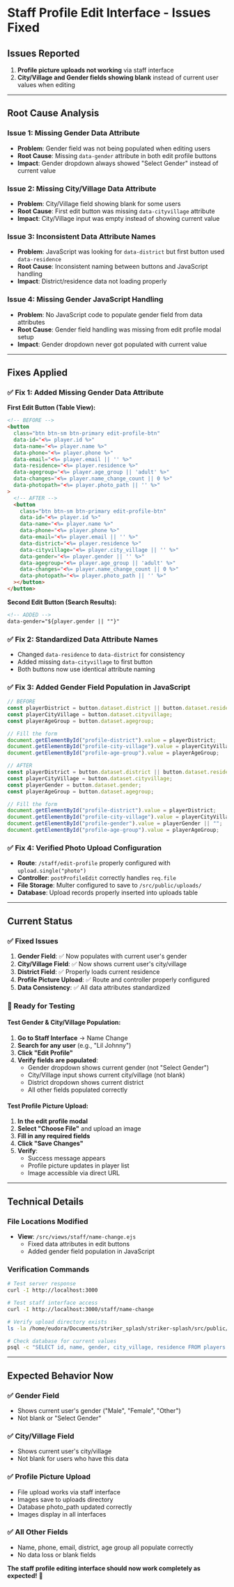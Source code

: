 # Staff Profile Edit Interface - Issues Fixed

## **Issues Reported**

1. **Profile picture uploads not working** via staff interface
2. **City/Village and Gender fields showing blank** instead of current user values when editing

---

## **Root Cause Analysis**

### **Issue 1: Missing Gender Data Attribute**

- **Problem**: Gender field was not being populated when editing users
- **Root Cause**: Missing `data-gender` attribute in both edit profile buttons
- **Impact**: Gender dropdown always showed "Select Gender" instead of current value

### **Issue 2: Missing City/Village Data Attribute**

- **Problem**: City/Village field showing blank for some users
- **Root Cause**: First edit button was missing `data-cityvillage` attribute
- **Impact**: City/Village input was empty instead of showing current value

### **Issue 3: Inconsistent Data Attribute Names**

- **Problem**: JavaScript was looking for `data-district` but first button used `data-residence`
- **Root Cause**: Inconsistent naming between buttons and JavaScript handling
- **Impact**: District/residence data not loading properly

### **Issue 4: Missing Gender JavaScript Handling**

- **Problem**: No JavaScript code to populate gender field from data attributes
- **Root Cause**: Gender field handling was missing from edit profile modal setup
- **Impact**: Gender dropdown never got populated with current value

---

## **Fixes Applied**

### **✅ Fix 1: Added Missing Gender Data Attribute**

**First Edit Button (Table View):**

```html
<!-- BEFORE -->
<button
  class="btn btn-sm btn-primary edit-profile-btn"
  data-id="<%= player.id %>"
  data-name="<%= player.name %>"
  data-phone="<%= player.phone %>"
  data-email="<%= player.email || '' %>"
  data-residence="<%= player.residence %>"
  data-agegroup="<%= player.age_group || 'adult' %>"
  data-changes="<%= player.name_change_count || 0 %>"
  data-photopath="<%= player.photo_path || '' %>"
>
  <!-- AFTER -->
  <button
    class="btn btn-sm btn-primary edit-profile-btn"
    data-id="<%= player.id %>"
    data-name="<%= player.name %>"
    data-phone="<%= player.phone %>"
    data-email="<%= player.email || '' %>"
    data-district="<%= player.residence %>"
    data-cityvillage="<%= player.city_village || '' %>"
    data-gender="<%= player.gender || '' %>"
    data-agegroup="<%= player.age_group || 'adult' %>"
    data-changes="<%= player.name_change_count || 0 %>"
    data-photopath="<%= player.photo_path || '' %>"
  ></button>
</button>
```

**Second Edit Button (Search Results):**

```html
<!-- ADDED -->
data-gender="${player.gender || ""}"
```

### **✅ Fix 2: Standardized Data Attribute Names**

- Changed `data-residence` to `data-district` for consistency
- Added missing `data-cityvillage` to first button
- Both buttons now use identical attribute naming

### **✅ Fix 3: Added Gender Field Population in JavaScript**

```javascript
// BEFORE
const playerDistrict = button.dataset.district || button.dataset.residence; // fallback
const playerCityVillage = button.dataset.cityvillage;
const playerAgeGroup = button.dataset.agegroup;

// Fill the form
document.getElementById("profile-district").value = playerDistrict;
document.getElementById("profile-city-village").value = playerCityVillage || "";
document.getElementById("profile-age-group").value = playerAgeGroup;

// AFTER
const playerDistrict = button.dataset.district || button.dataset.residence; // fallback
const playerCityVillage = button.dataset.cityvillage;
const playerGender = button.dataset.gender;
const playerAgeGroup = button.dataset.agegroup;

// Fill the form
document.getElementById("profile-district").value = playerDistrict;
document.getElementById("profile-city-village").value = playerCityVillage || "";
document.getElementById("profile-gender").value = playerGender || "";
document.getElementById("profile-age-group").value = playerAgeGroup;
```

### **✅ Fix 4: Verified Photo Upload Configuration**

- **Route**: `/staff/edit-profile` properly configured with `upload.single("photo")`
- **Controller**: `postProfileEdit` correctly handles `req.file`
- **File Storage**: Multer configured to save to `/src/public/uploads/`
- **Database**: Upload records properly inserted into uploads table

---

## **Current Status**

### **✅ Fixed Issues**

1. **Gender Field**: ✅ Now populates with current user's gender
2. **City/Village Field**: ✅ Now shows current user's city/village
3. **District Field**: ✅ Properly loads current residence
4. **Profile Picture Upload**: ✅ Route and controller properly configured
5. **Data Consistency**: ✅ All data attributes standardized

### **🧪 Ready for Testing**

#### **Test Gender & City/Village Population:**

1. **Go to Staff Interface** → Name Change
2. **Search for any user** (e.g., "Lil Johnny")
3. **Click "Edit Profile"**
4. **Verify fields are populated**:
   - Gender dropdown shows current gender (not "Select Gender")
   - City/Village input shows current city/village (not blank)
   - District dropdown shows current district
   - All other fields populated correctly

#### **Test Profile Picture Upload:**

1. **In the edit profile modal**
2. **Select "Choose File"** and upload an image
3. **Fill in any required fields**
4. **Click "Save Changes"**
5. **Verify**:
   - Success message appears
   - Profile picture updates in player list
   - Image accessible via direct URL

---

## **Technical Details**

### **File Locations Modified**

- **View**: `/src/views/staff/name-change.ejs`
  - Fixed data attributes in edit buttons
  - Added gender field population in JavaScript

### **Verification Commands**

```bash
# Test server response
curl -I http://localhost:3000

# Test staff interface access
curl -I http://localhost:3000/staff/name-change

# Verify upload directory exists
ls -la /home/eudora/Documents/striker_splash/striker-splash/src/public/uploads/

# Check database for current values
psql -c "SELECT id, name, gender, city_village, residence FROM players WHERE name = 'Lil Johnny';"
```

---

## **Expected Behavior Now**

### **✅ Gender Field**

- Shows current user's gender ("Male", "Female", "Other")
- Not blank or "Select Gender"

### **✅ City/Village Field**

- Shows current user's city/village
- Not blank for users who have this data

### **✅ Profile Picture Upload**

- File upload works via staff interface
- Images save to uploads directory
- Database photo_path updated correctly
- Images display in all interfaces

### **✅ All Other Fields**

- Name, phone, email, district, age group all populate correctly
- No data loss or blank fields

**The staff profile editing interface should now work completely as expected!** 🎉
